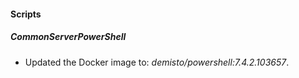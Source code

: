 
#### Scripts

##### CommonServerPowerShell

- Updated the Docker image to: *demisto/powershell:7.4.2.103657*.
